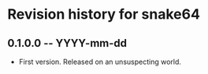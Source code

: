 # Revision history for snake64

## 0.1.0.0 -- YYYY-mm-dd

* First version. Released on an unsuspecting world.

